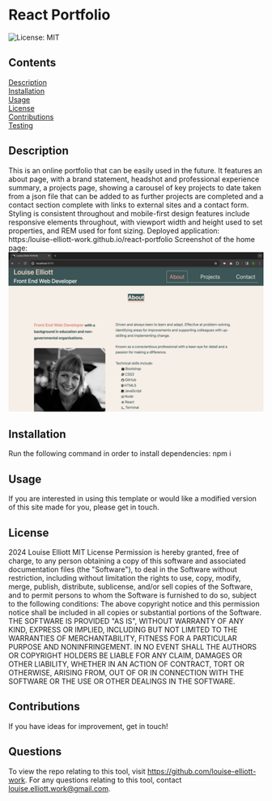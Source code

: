 # React Portfolio
![License: MIT](https://img.shields.io/badge/License-MIT-yellow.svg)
## Contents
[Description](#description)<br>
[Installation](#installation)<br>
[Usage](#usage)<br>
[License](#license)<br>
[Contributions](#contributions)<br>
[Testing](#testing)<br>
## Description
This is an online portfolio that can be easily used in the future. It features an about page, with a brand statement, headshot and professional experience summary, a projects page, showing a carousel of key projects to date taken from a json file that can be added to as further projects are completed and a contact section complete with links to external sites and a contact form.
Styling is consistent throughout and mobile-first design features include responsive elements throughout, with viewport width and height used to set properties, and REM used for font sizing.
Deployed application: https:/louise-elliott-work.github.io/react-portfolio
Screenshot of the home page: ![The image shows a screenshot of the home page](public/react-portfolio-screenshot.png)
## Installation
Run the following command in order to install dependencies: npm i
## Usage
If you are interested in using this template or would like a modified version of this site made for you, please get in touch.
## License
2024 Louise Elliott
MIT License
Permission is hereby granted, free of charge, to any person obtaining a copy of this software and associated documentation files (the "Software"), to deal in the Software without restriction, including without limitation the rights to use, copy, modify, merge, publish, distribute, sublicense, and/or sell copies of the Software, and to permit persons to whom the Software is furnished to do so, subject to the following conditions: The above copyright notice and this permission notice shall be included in all copies or substantial portions of the Software. THE SOFTWARE IS PROVIDED "AS IS", WITHOUT WARRANTY OF ANY KIND, EXPRESS OR IMPLIED, INCLUDING BUT NOT LIMITED TO THE WARRANTIES OF MERCHANTABILITY, FITNESS FOR A PARTICULAR PURPOSE AND NONINFRINGEMENT. IN NO EVENT SHALL THE AUTHORS OR COPYRIGHT HOLDERS BE LIABLE FOR ANY CLAIM, DAMAGES OR OTHER LIABILITY, WHETHER IN AN ACTION OF CONTRACT, TORT OR OTHERWISE, ARISING FROM, OUT OF OR IN CONNECTION WITH THE SOFTWARE OR THE USE OR OTHER DEALINGS IN THE SOFTWARE.
## Contributions
If you have ideas for improvement, get in touch!
## Questions
To view the repo relating to this tool, visit https://github.com/louise-elliott-work.
For any questions relating to this tool, contact louise.elliott.work@gmail.com.

